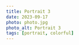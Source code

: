 ```yaml
---
title: Portrait 3
date: 2023-09-17
photo: photo.jpg
photo_alt: Portrait 3
tags: [portrait, colorful]
---
```



